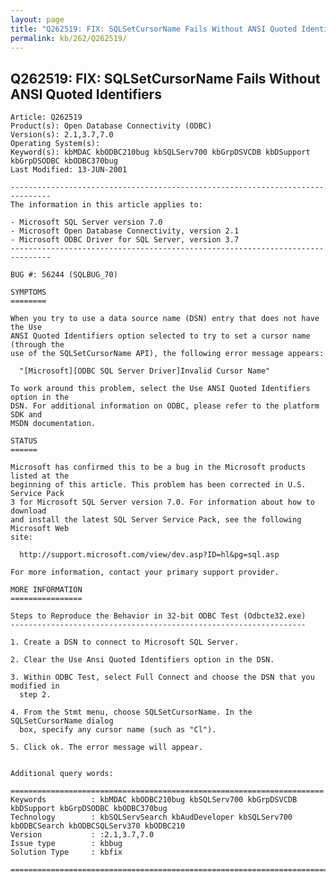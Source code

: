 ```yaml
---
layout: page
title: "Q262519: FIX: SQLSetCursorName Fails Without ANSI Quoted Identifiers"
permalink: kb/262/Q262519/
---
```


## Q262519: FIX: SQLSetCursorName Fails Without ANSI Quoted Identifiers

	Article: Q262519
	Product(s): Open Database Connectivity (ODBC)
	Version(s): 2.1,3.7,7.0
	Operating System(s): 
	Keyword(s): kbMDAC kbODBC210bug kbSQLServ700 kbGrpDSVCDB kbDSupport kbGrpDSODBC kbODBC370bug
	Last Modified: 13-JUN-2001
	
	-------------------------------------------------------------------------------
	The information in this article applies to:
	
	- Microsoft SQL Server version 7.0 
	- Microsoft Open Database Connectivity, version 2.1 
	- Microsoft ODBC Driver for SQL Server, version 3.7 
	-------------------------------------------------------------------------------
	
	BUG #: 56244 (SQLBUG_70)
	
	SYMPTOMS
	========
	
	When you try to use a data source name (DSN) entry that does not have the Use
	ANSI Quoted Identifiers option selected to try to set a cursor name (through the
	use of the SQLSetCursorName API), the following error message appears:
	
	  "[Microsoft][ODBC SQL Server Driver]Invalid Cursor Name"
	
	To work around this problem, select the Use ANSI Quoted Identifiers option in the
	DSN. For additional information on ODBC, please refer to the platform SDK and
	MSDN documentation.
	
	STATUS
	======
	
	Microsoft has confirmed this to be a bug in the Microsoft products listed at the
	beginning of this article. This problem has been corrected in U.S. Service Pack
	3 for Microsoft SQL Server version 7.0. For information about how to download
	and install the latest SQL Server Service Pack, see the following Microsoft Web
	site:
	
	  http://support.microsoft.com/view/dev.asp?ID=hl&pg=sql.asp
	
	For more information, contact your primary support provider.
	
	MORE INFORMATION
	================
	
	Steps to Reproduce the Behavior in 32-bit ODBC Test (Odbcte32.exe)
	------------------------------------------------------------------
	
	1. Create a DSN to connect to Microsoft SQL Server.
	
	2. Clear the Use Ansi Quoted Identifiers option in the DSN.
	
	3. Within ODBC Test, select Full Connect and choose the DSN that you modified in
	  step 2.
	
	4. From the Stmt menu, choose SQLSetCursorName. In the SQLSetCursorName dialog
	  box, specify any cursor name (such as "Cl").
	
	5. Click ok. The error message will appear.
	
	
	Additional query words:
	
	======================================================================
	Keywords          : kbMDAC kbODBC210bug kbSQLServ700 kbGrpDSVCDB kbDSupport kbGrpDSODBC kbODBC370bug 
	Technology        : kbSQLServSearch kbAudDeveloper kbSQLServ700 kbODBCSearch kbODBCSQLServ370 kbODBC210
	Version           : :2.1,3.7,7.0
	Issue type        : kbbug
	Solution Type     : kbfix
	
	=============================================================================
	
